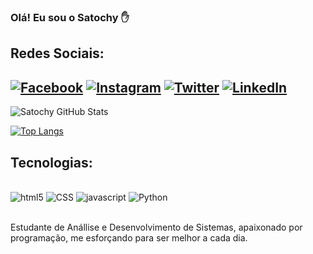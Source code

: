### Olá! Eu sou o Satochy ✋

Redes Sociais:
-------------------------------------------------------------------------------------------------------------------------------------------------------------------------
[![Facebook](https://img.shields.io/badge/Facebook-1877F2?style=for-the-badge&logo=facebook&logoColor=white)](https://www.facebook.com/satochy.tanabe/)
[![Instagram](https://img.shields.io/badge/Instagram-E4405F?style=for-the-badge&logo=instagram&logoColor=white)](https://www.instagram.com/satochy_t/)
[![Twitter](https://img.shields.io/badge/Twitter-1DA1F2?style=for-the-badge&logo=twitter&logoColor=white)](https://twitter.com/SatochyT)
[![LinkedIn](https://img.shields.io/badge/LinkedIn-0077B5?style=for-the-badge&logo=linkedin&logoColor=white)](https://www.linkedin.com/in/satochy-tanabe-6b7275220/)
-------------------------------------------------------------------------------------------------------------------------------------------------------------------------
 
![Satochy GitHub Stats](https://github-readme-stats.vercel.app/api?username=Satochy&show_icons=true&theme=dracula)

[![Top Langs](https://github-readme-stats.vercel.app/api/top-langs/?username=Satochy&layout=compact)](https://github.com/anuraghazra/github-readme-stats)
 
 ## Tecnologias:
<div style="displlay: inline_block"><br/>
<img aling="center" alt="html5"src="https://img.shields.io/badge/HTML5-E34F26?style=for-the-badge&logo=html5&logoColor=white" />
<img aling="center" alt="CSS"src="https://img.shields.io/badge/CSS3-1572B6?style=for-the-badge&logo=css3&logoColor=white" />
<img aling="center" alt="javascript"src="https://img.shields.io/badge/JavaScript-F7DF1E?style=for-the-badge&logo=javascript&logoColor=black" />
<img aling="center" alt="Python"src="https://img.shields.io/badge/Python-14354C?style=for-the-badge&logo=python&logoColor=white" />
</div><br/>

Estudante de Anállise e Desenvolvimento de Sistemas, apaixonado por programação, me esforçando para ser melhor a cada dia.
